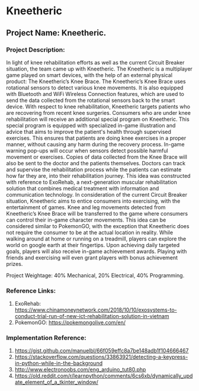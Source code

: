 # Kneetheric
## Project Name: Kneetheric.
### Project Description:
In light of knee rehabilitation efforts as well as the current Circuit Breaker situation, the team came up with Kneetheric. The Kneetheric is a multiplayer game played on smart devices, with the help of an external physical product: The Kneetheric’s Knee Brace. The Kneetheric’s Knee Brace uses rotational sensors to detect various knee movements. It is also equipped with Bluetooth and WiFi Wireless Connection features, which are used to send the data collected from the rotational sensors back to the smart device.
With respect to knee rehabilitation, Kneetheric targets patients who are recovering from recent knee surgeries. Consumers who are under knee rehabilitation will receive an additional special program on Kneetheric. This special program is equipped with specialized in-game illustration and advice that aims to improve the patient's health through supervised exercises. This ensures that patients are doing knee exercises in a proper manner, without causing any harm during the recovery process. In-game warning pop-ups will occur when sensors detect possible harmful movement or exercises. Copies of data collected from the Knee Brace will also be sent to the doctor and the patients themselves. Doctors can track and supervise the rehabilitation process while the patients can estimate how far they are, into their rehabilitation journey. This idea was constructed with reference to ExoRehab, a next-generation muscular rehabilitation solution that combines medical treatment with information and communication technology.
In consideration of the current Circuit Breaker situation, Kneetheric aims to entice consumers into exercising, with the entertainment of games. Knee and leg movements detected from Kneetheric’s Knee Brace will be transferred to the game where consumers can control their in-game character movements. This idea can be considered similar to PokemonGO, with the exception that Kneetheric does not require the consumer to be at the actual location in reality. While walking around at home or running on a treadmill, players can explore the world on google earth at their fingertips. Upon achieving daily targeted goals, players will also receive in-game achievement awards. Playing with friends and exercising will even grant players with bonus achievement prizes.
 
Project Weightage:
	40% Mechanical, 20% Electrical, 40% Programming.
### Reference Links:
1) ExoRehab: https://www.chinamoneynetwork.com/2018/10/10/exosystems-to-conduct-trial-run-of-new-ict-rehabilitation-solution-in-vietnam
2) PokemonGO: https://pokemongolive.com/en/

### Implementation Reference:
1) https://gist.github.com/manuelbl/66f059effc8a7be148adb1f104666467
2) https://stackoverflow.com/questions/33863921/detecting-a-keypress-in-python-while-in-the-background
3) http://www.electronoobs.com/eng_arduino_tut80.php
4) https://old.reddit.com/r/learnpython/comments/6cs6xb/dynamically_update_element_of_a_tkinter_window/